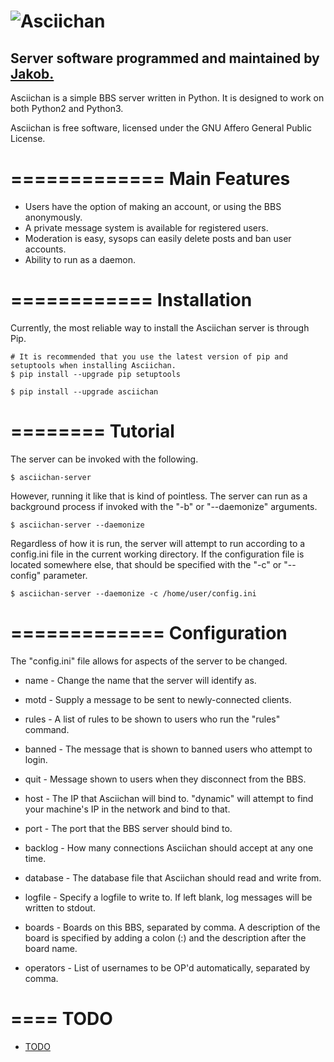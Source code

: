 ![Asciichan](https://raw.github.com/TsarFox/asciichan/master/Asciichan_Logo.png "Asciichan")
=====
## Server software programmed and maintained by [Jakob.](http://tsar-fox.com/)
Asciichan is a simple BBS server written in Python. It is designed to work on both Python2 and Python3.

Asciichan is free software, licensed under the GNU Affero General Public License.

=============
Main Features
=============

* Users have the option of making an account, or using the BBS anonymously.
* A private message system is available for registered users.
* Moderation is easy, sysops can easily delete posts and ban user accounts.
* Ability to run as a daemon.

============
Installation
============

Currently, the most reliable way to install the Asciichan server is through Pip.

    # It is recommended that you use the latest version of pip and setuptools when installing Asciichan.
    $ pip install --upgrade pip setuptools

    $ pip install --upgrade asciichan

========
Tutorial
========

The server can be invoked with the following.

    $ asciichan-server

However, running it like that is kind of pointless. The server can run as a background process if invoked with the "-b" or "--daemonize" arguments.

    $ asciichan-server --daemonize

Regardless of how it is run, the server will attempt to run according to a config.ini file in the current working directory. If the configuration file is located somewhere else, that should be specified with the "-c" or "--config" parameter.

    $ asciichan-server --daemonize -c /home/user/config.ini

=============
Configuration
=============

The "config.ini" file allows for aspects of the server to be changed.

* name - Change the name that the server will identify as.
* motd - Supply a message to be sent to newly-connected clients.
* rules - A list of rules to be shown to users who run the "rules" command.
* banned - The message that is shown to banned users who attempt to login.
* quit - Message shown to users when they disconnect from the BBS.

* host - The IP that Asciichan will bind to. "dynamic" will attempt to find your machine's IP in the network and bind to that.
* port - The port that the BBS server should bind to.
* backlog - How many connections Asciichan should accept at any one time.
* database - The database file that Asciichan should read and write from.
* logfile - Specify a logfile to write to. If left blank, log messages will be written to stdout.
* boards - Boards on this BBS, separated by comma. A description of the board is specified by adding a colon (:) and the description after the board name.
* operators - List of usernames to be OP'd automatically, separated by comma.

====
TODO
====
- [TODO](/TODO.md)